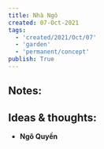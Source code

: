 ```yaml
---
title: Nhà Ngô
created: 07-Oct-2021
tags:
  - 'created/2021/Oct/07'
  - 'garden'
  - 'permanent/concept'
publish: True
---
```


## Notes:


## Ideas & thoughts:
- __Ngô Quyền__



